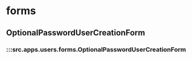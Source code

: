 # forms

## OptionalPasswordUserCreationForm

### :::src.apps.users.forms.OptionalPasswordUserCreationForm

